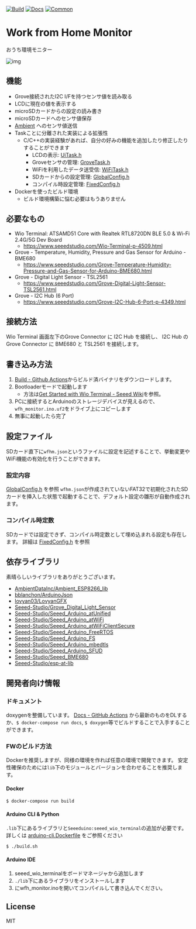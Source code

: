 [![Build](https://github.com/kamiyaowl/wfh_monitor/workflows/Build/badge.svg)](https://github.com/kamiyaowl/wfh_monitor/actions?query=workflow%3ABuild)
[![Docs](https://github.com/kamiyaowl/wfh_monitor/workflows/Docs/badge.svg)](https://github.com/kamiyaowl/wfh_monitor/actions?query=workflow%3ADocs)
[![Common](https://github.com/kamiyaowl/wfh_monitor/workflows/Common/badge.svg)](https://github.com/kamiyaowl/wfh_monitor/actions?query=workflow%3ACommon)

# Work from Home Monitor

おうち環境モニター

![img](https://user-images.githubusercontent.com/4300987/87805396-38157e80-c890-11ea-80e4-e0bc6b6885ee.jpg)

## 機能

* Grove接続されたI2C I/Fを持つセンサ値を読み取る
* LCDに現在の値を表示する
* microSDカードからの設定の読み書き
* microSDカードへのセンサ値保存
* [Ambient](https://ambidata.io/) へのセンサ値送信
* Taskことに分離された実装による拡張性
  * C/C++の実装経験があれば、自分の好みの機能を追加したり修正したりすることができます
    * LCDの表示: [UiTask.h](https://github.com/kamiyaowl/wfh_monitor/blob/master/src/ui/UiTask.h)
    * Groveセンサの管理: [GroveTask.h](https://github.com/kamiyaowl/wfh_monitor/blob/master/src/grove/GroveTask.h)
    * WiFiを利用したデータ送受信: [WiFiTask.h](https://github.com/kamiyaowl/wfh_monitor/blob/master/src/wifi/WifiTask.h)
    * SDカードからの設定管理: [GlobalConfig.h](https://github.com/kamiyaowl/wfh_monitor/blob/master/src/GlobalConfig.h)
    * コンパイル時設定管理: [FixedConfig.h](https://github.com/kamiyaowl/wfh_monitor/blob/master/src/FixedConfig.h)
* Dockerを使ったビルド環境
  * ビルド環境構築に悩む必要はもうありません

## 必要なもの

* Wio Terminal: ATSAMD51 Core with Realtek RTL8720DN BLE 5.0 & Wi-Fi 2.4G/5G Dev Board
    * https://www.seeedstudio.com/Wio-Terminal-p-4509.html
* Grove - Temperature, Humidity, Pressure and Gas Sensor for Arduino - BME680
    * https://www.seeedstudio.com/Grove-Temperature-Humidity-Pressure-and-Gas-Sensor-for-Arduino-BME680.html
* Grove - Digital Light Sensor - TSL2561
    * https://www.seeedstudio.com/Grove-Digital-Light-Sensor-TSL2561.html
* Grove - I2C Hub (6 Port)
    * https://www.seeedstudio.com/Grove-I2C-Hub-6-Port-p-4349.html

## 接続方法

Wio Terminal 画面左下のGrove Connector に I2C Hub を接続し、 I2C Hub の Grove Connector に BME680 と TSL2561 を接続します。

## 書き込み方法


1. [Build - Github Actions](https://github.com/kamiyaowl/wfh_monitor/actions?query=workflow%3ABuild)からビルド済バイナリをダウンロードします。
2. Bootloaderモードで起動します
    * 方法は[Get Started with Wio Terminal - Seeed Wiki](https://wiki.seeedstudio.com/Wio-Terminal-Getting-Started/#getting-started)を参照。
3. PCに接続するとArduinoのストレージデバイスが見えるので、`wfh_monitor.ino.uf2`をドライブ上にコピーします
4. 無事に起動したら完了

## 設定ファイル

SDカード直下に`wfhm.json`というファイルに設定を記述することで、挙動変更やWiFi機能の有効化を行うことができます。

### 設定内容

[GlobalConfig.h](https://github.com/kamiyaowl/wfh_monitor/blob/master/src/GlobalConfig.h) を参照
`wfhm.json`が作成されていないFAT32で初期化されたSDカードを挿入した状態で起動することで、デフォルト設定の雛形が自動作成されます。


### コンパイル時定数

SDカードでは設定できず、コンパイル時定数として埋め込まれる設定も存在します。
詳細は [FixedConfig.h](https://github.com/kamiyaowl/wfh_monitor/blob/master/src/FixedConfig.h) を参照

## 依存ライブラリ

素晴らしいライブラリをありがとうございます。

* [AmbientDataInc/Ambient_ESP8266_lib](https://github.com/AmbientDataInc/Ambient_ESP8266_lib)
* [bblanchon/ArduinoJson](https://github.com/bblanchon/ArduinoJson)
* [lovyan03/LovyanGFX](https://github.com/lovyan03/LovyanGFX)
* [Seeed-Studio/Grove_Digital_Light_Sensor](https://github.com/Seeed-Studio/Grove_Digital_Light_Sensor)
* [Seeed-Studio/Seeed_Arduino_atUnified](https://github.com/Seeed-Studio/Seeed_Arduino_atUnified)
* [Seeed-Studio/Seeed_Arduino_atWiFi](https://github.com/Seeed-Studio/Seeed_Arduino_atWiFi)
* [Seeed-Studio/Seeed_Arduino_atWiFiClientSecure](https://github.com/Seeed-Studio/Seeed_Arduino_atWiFiClientSecure)
* [Seeed-Studio/Seeed_Arduino_FreeRTOS](https://github.com/Seeed-Studio/Seeed_Arduino_FreeRTOS)
* [Seeed-Studio/Seeed_Arduino_FS](https://github.com/Seeed-Studio/Seeed_Arduino_FS)
* [Seeed-Studio/Seeed_Arduino_mbedtls](https://github.com/Seeed-Studio/Seeed_Arduino_mbedtls)
* [Seeed-Studio/Seeed_Arduino_SFUD](https://github.com/Seeed-Studio/Seeed_Arduino_SFUD)
* [Seeed-Studio/Seeed_BME680](https://github.com/Seeed-Studio/Seeed_BME680)
* [Seeed-Studio/esp-at-lib](https://github.com/Seeed-Studio/esp-at-lib)

## 開発者向け情報

### ドキュメント

doxygenを整備しています。 [Docs - GitHub Actions](https://github.com/kamiyaowl/wfh_monitor/actions?query=workflow%3ADocs) から最新のものをDLするか、`$ docker-compose run docs`, `$ doxygen`等でビルドすることで入手することができます。

### FWのビルド方法

Dockerを推奨しますが、同様の環境を作れば任意の環境で開発できます。
安定性確保のためには`lib`下のモジュールとバージョンを合わせることを推奨します。

#### Docker

```sh
$ docker-compose run build
```

#### Arduino CLI & Python

`.lib`下にあるライブラリと`Seeeduino:seeed_wio_terminal`の追加が必要です。
詳しくは [arduino-cli.Dockerfile](https://github.com/kamiyaowl/wfh_monitor/blob/master/arduino-cli.Dockerfile) をご参照ください

```sh
$ ./build.sh
```

#### Arduino IDE

1. seeed_wio_terminalをボードマネージャから追加します
2. `./lib`下にあるライブラリをインストールします
3. にwfh_monitor.inoを開いてコンパイルして書き込んでください。

## License

MIT
